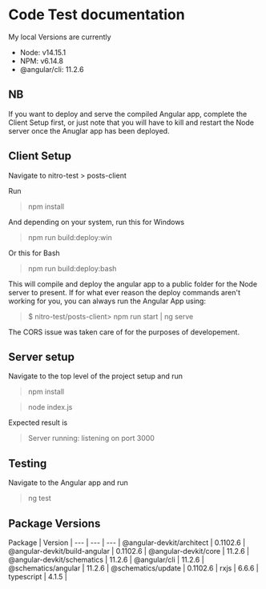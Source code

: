 # Code Test documentation

My local Versions are currently
- Node: v14.15.1
- NPM: v6.14.8
- @angular/cli: 11.2.6
  
## NB
If you want to deploy and serve the compiled Angular app, complete the Client Setup first, or just note that you will have to kill and restart the Node server once the Anuglar app has been deployed.

## Client Setup
Navigate to nitro-test > posts-client

Run 
> npm install

And depending on your system, run this for Windows
> npm run build:deploy:win

Or this for Bash
> npm run build:deploy:bash


This will compile and deploy the angular app to a public folder for the Node server to present.
If for what ever reason the deploy commands aren't working for you, you can always run the Angular App using:
> $ nitro-test/posts-client> npm run start | ng serve

The CORS issue was taken care of for the purposes of developement.

## Server setup
Navigate to the top level of the project setup and run
> npm install

> node index.js

Expected result is
> Server running: listening on port 3000

## Testing
Navigate to the Angular app and run 
> ng test


## Package Versions

Package | Version |
--- | --- | --- |
@angular-devkit/architect | 0.1102.6 |
@angular-devkit/build-angular | 0.1102.6 |
@angular-devkit/core | 11.2.6 |
@angular-devkit/schematics | 11.2.6 |
@angular/cli | 11.2.6 |
@schematics/angular | 11.2.6 |
@schematics/update | 0.1102.6 |
rxjs | 6.6.6 |
typescript | 4.1.5 |
